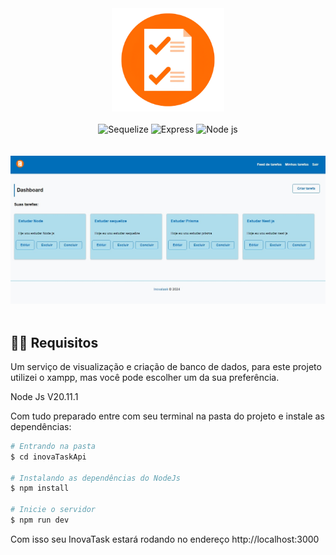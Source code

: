 <div align="center">
  <div align="center">
    <img width="180px" src="./public/img/inovatask.png" alt="atxsales" />
  </div>

  <br/>

  <div align="center">
    <img src="https://img.shields.io/badge/Sequelize-52B0E7?style=for-the-badge&logo=Sequelize&logoColor=white" alt="Sequelize" />
    <img src="https://img.shields.io/badge/Express.js-404D59?style=for-the-badge" alt="Express" />
    <img src="https://img.shields.io/badge/Node.js-43853D?style=for-the-badge&logo=node.js&logoColor=white" alt="Node js" />
  </div>

 <br/>
</div>

<br/>


<div align="center">

<img src="./public/img/ParaREADME.jpg" />

</div>
</br>

## 👨‍🏭 Requisitos

Um serviço de visualização e criação de banco de dados, para este projeto utilizei o xampp, mas você pode escolher um da sua preferência.

Node Js V20.11.1

Com tudo preparado entre com seu terminal na pasta do projeto e instale as dependências:

```bash
# Entrando na pasta
$ cd inovaTaskApi

# Instalando as dependências do NodeJs
$ npm install

# Inicie o servidor
$ npm run dev
```

Com isso seu InovaTask estará rodando no endereço http://localhost:3000

